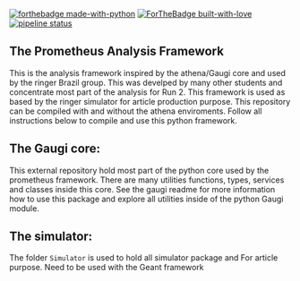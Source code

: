 [![forthebadge made-with-python](http://ForTheBadge.com/images/badges/made-with-python.svg)](https://www.python.org/)
[![ForTheBadge built-with-love](http://ForTheBadge.com/images/badges/built-with-love.svg)](https://GitHub.com/Naereen/)
[![pipeline status](https://gitlab.cern.ch/jodafons/prometheus/badges/master/pipeline.svg)](https://gitlab.cern.ch/jodafons/prometheus/commits/master)
## The Prometheus Analysis Framework

This is the analysis framework inspired by the athena/Gaugi core and used by the ringer Brazil group. 
This was develped by many other students and concentrate most part of the analysis for Run 2. This framework 
is used as based by the ringer simulator for article production purpose. This repository can be compiled with 
and without the athena enviroments. Follow all instructions below to compile and use this python framework.


## The Gaugi core:

This external repository hold most part of the python core used by the prometheus framework. There are many
utilities functions, types, services  and classes inside this core. See the gaugi readme for more information how to
use this package and explore all utilities inside of the python Gaugi module.

## The simulator:

The folder `Simulator` is used to hold all simulator package and 
For article purpose. Need to be used with the Geant framework


